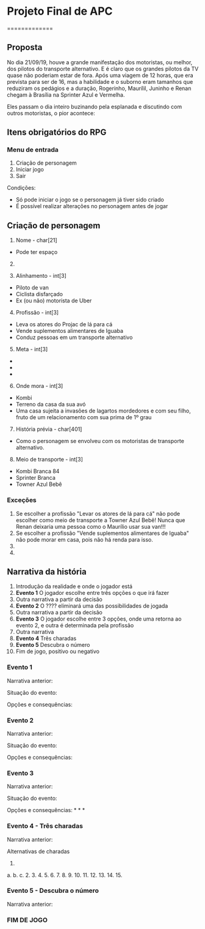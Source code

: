 # Projeto Final de APC
=============

Proposta
-------------

No dia 21/09/19, houve a grande manifestação dos motoristas, ou melhor, dos pilotos do transporte alternativo. E é claro que os grandes pilotos da TV quase não poderiam estar de fora. Após uma viagem de 12 horas, que era prevista para ser de 16, mas a habilidade e o suborno eram tamanhos que reduziram os pedágios e a duração, Rogerinho, Maurílil, Juninho e Renan chegam à Brasília na Sprinter Azul e Vermelha. 

Eles passam o dia inteiro buzinando pela esplanada e discutindo com outros motoristas, o pior acontece: 

Itens obrigatórios do RPG
-------------

### Menu de entrada
1. Criação de personagem
2. Iniciar jogo
3. Sair

Condições:
* Só pode iniciar o jogo se o personagem já tiver sido criado
* É possível realizar alterações no personagem antes de jogar

Criação de personagem
-------------

1. Nome - char[21] 
- Pode ter espaço

2. 

3. Alinhamento - int[3]
* Piloto de van
* Ciclista disfarçado
* Ex (ou não) motorista de Uber

4. Profissão - int[3]
* Leva os atores do Projac de lá para cá
* Vende suplementos alimentares de Iguaba
* Conduz pessoas em um transporte alternativo

5. Meta - int[3]
*
*
*

6. Onde mora - int[3]
* Kombi
* Terreno da casa da sua avó
* Uma casa sujeita a invasões de lagartos mordedores e com seu filho, fruto de um relacionamento com sua prima de 1º grau

7. História prévia - char[401]
- Como o personagem se envolveu com os motoristas de transporte alternativo.

8. Meio de transporte - int[3]
* Kombi Branca 84
* Sprinter Branca
* Towner Azul Bebê

### Exceções
1. Se escolher a profissão "Levar os atores de lá para cá" não pode escolher como meio de transporte a Towner Azul Bebê! Nunca que Renan deixaria uma pessoa como o Maurílio usar sua van!!!
2. Se escolher a profissão "Vende suplementos alimentares de Iguaba" não pode morar em casa, pois não há renda para isso.
3. 
4. 

Narrativa da história
------------

1. Introdução da realidade e onde o jogador está
2. **Evento 1** O jogador escolhe entre três opções o que irá fazer
3. Outra narrativa a partir da decisão
4. **Evento 2** O ???? eliminará uma das possibilidades de jogada
5. Outra narrativa a partir da decisão
6. **Evento 3** O jogador escolhe entre 3 opções, onde uma retorna ao evento 2, e outra é determinada pela profissão
7. Outra narrativa
8. **Evento 4** Três charadas
9. **Evento 5** Descubra o número
10. Fim de jogo, positivo ou negativo

### Evento 1

Narrativa anterior:

Situação do evento:

Opções e consequências:

### Evento 2

Narrativa anterior:

Situação do evento:

Opções e consequências:

### Evento 3

Narrativa anterior:

Situação do evento:

Opções e consequências:
* 
* 
* 

### Evento 4 - Três charadas

Narrativa anterior:

Alternativas de charadas

1. 
a.
b.
c.
2. 
3. 
4. 
5. 
6. 
7. 
8. 
9. 
10. 
11. 
12. 
13. 
14. 
15. 

### Evento 5 - Descubra o número

Narrativa anterior:

### FIM DE JOGO